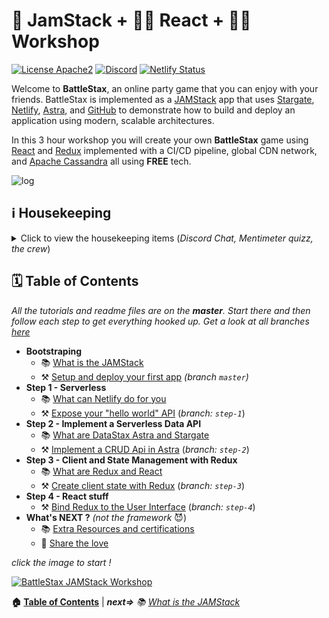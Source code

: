 # 🚀 JamStack + 🧑‍🚀 React + 🧑‍💻 Workshop

[![License Apache2](https://img.shields.io/hexpm/l/plug.svg)](http://www.apache.org/licenses/LICENSE-2.0)
[![Discord](https://img.shields.io/discord/685554030159593522)](https://discord.com/widget?id=685554030159593522&theme=dark)
[![Netlify Status](https://api.netlify.com/api/v1/badges/e265340f-c6a6-4d7b-b24c-438b87c67876/deploy-status)](https://app.netlify.com/sites/battlestax-tutorial/deploys)

Welcome to **BattleStax**, an online party game that you can enjoy with your friends. BattleStax is implemented as a [JAMStack](https://jamstack.org/) app that uses [Stargate](https://stargate.io), [Netlify](https://www.netlify.com/jamstack/), [Astra](https://dtsx.io/workshop), and [GitHub](https://github.com/) to demonstrate how to build and deploy an application using modern, scalable architectures. 

In this 3 hour workshop you will create your own **BattleStax** game using [React](https://reactjs.org/) and [Redux](https://redux.js.org/) implemented with a CI/CD pipeline, global CDN network, and [Apache Cassandra](https://cassandra.apache.org/) all using **FREE** tech.

![log](./tutorial/battlestax.png)

## ℹ️ Housekeeping

<details><summary>Click to view the housekeeping items (<i><!--Youtube stream, -->Discord Chat,  Mentimeter quizz, the crew</i>)</summary>
<p>

It doesn't matter if you join our workshop live or you prefer to do at your own pace, we have you covered. In this repository, you'll find everything you need for this workshop.

<!-- 
### 🎥 Live and questions with Youtube**

The workshop is live Streamed on youtube, twitch and linkedin. After the session the recordings will be available on our [`DataStax Developers YouTube channel`](https://www.youtube.com/channel/UCAIQY251avaMv7bBv5PCo-A)

*Click The image to join the stream*

[![stream](./tutorial/workshop-live.png)](https://vimeo.com/datastax/review/478138764/8983f4fca5)

-->

### 💬 Chat with Discord*

Join our discord room [*The Fellowship of the Rings*](https://discord.com/widget?id=685554030159593522&theme=dark) to chat with the team and meet our 6k+ community there.

[![stream](./tutorial/discord.png)](https://discord.com/widget?id=685554030159593522&theme=dark)

### ❓ Quizz with Mentimeter

This workshop is *INTERACTIVE*. Not only you interact with the speakers through questions but there is more:

- We want to ask you some questions

![stream](./tutorial/mentimeter.png)

- We want you to mark when the exercise is complete 

![stream](./tutorial/mentimeter2.png)

- We want you win some SWAG with some competitions and live QUIZZES

![stream](./tutorial/mentimeter3.png)

To do so we are using [Mentimeter](https://www.mentimeter.com/). To play with us follow the instructions below. The code is **`99 02 07 7`**. You can also [open this link](https://www.menti.com/wzz24ja21f) in a new tab.

![stream](./tutorial/mentimeter4.png)


### 🧑🏻‍🤝‍🧑🏽 The Crew

The materials has been prepared with live with our great team

| ![B](./tutorial/crew/chris.png) | ![B](./tutorial/crew/david.png) | ![B](./tutorial/crew/rebecca.png) | ![B](./tutorial/crew/cedrick.png)|
|--- | --- | --- | --- |
| Chris Whilhite <br>[@kidrecursive](https://github.com/kidrecursive) | David Gilardi <br>[@SonicDMG](https://github.com/SonicDMG)| Rebecca Millis <br>[@beccam](https://github.com/beccam) | Cedrick Lunven<br>[@clun](https://github.com/clun)|

![stream](./tutorial/line.png)

<!--
## 🚀🚀 🚀  Let's Play the Game !

Brace yourselves, everybody goes to [https://battlestax-workshop.netlify.app/](https://battlestax-workshop.netlify.app/). 

[![.](./tutorial/rocket-animation.gif)](https://battlestax-workshop.netlify.app/)

-->

</p>
</details>

## 🗓️ Table of Contents

*All the tutorials and readme files are on the **master**. Start there and then follow each step to get everything hooked up. Get a look at all branches [here](https://github.com/datastaxdevs/workshop-battlestax/branches)*

- **Bootstraping**
  - 📚 [What is the JAMStack](./README_JAM.md)
  - ⚒️ [Setup and deploy your first app](./README_step00.md) *(branch `master`)*
- **Step 1 - Serverless**
  - 📚 [What can Netlify do for you](./README_Netlify.md)
  - ⚒️ [Expose your "hello world" API](./README_step01.md) (*branch: `step-1`*)
- **Step 2 - Implement a Serverless Data API**
  - 📚 [What are DataStax Astra and Stargate](./README_Astra_Stargate.md)
  - ⚒️ [Implement a CRUD Api in Astra](./README_step02.md) (*branch: `step-2`*)
- **Step 3 - Client and State Management with Redux**
  - 📚 [What are Redux and React](./README_Redux_React.md)  
  - ⚒️ [Create client state with Redux](./README_step03.md) (*branch: `step-3`*)
- **Step 4 - React stuff** 
  - ⚒️ [Bind Redux to the User Interface](./README_step04.md) (*branch: `step-4`*)
- **What's NEXT ?** *(not the framework* 😈)
  - 📚 [Extra Resources and certifications](./README_Resources.md)   
  - 💚 [Share the love](https://github.com/datastaxdevs/workshop-battlestax/blob/master/README_Resources.md#-share-the-love)

*click the image to start !*

[![BattleStax JAMStack Workshop](./tutorial/are-you-ready.gif)](./README_JAM.md)

**🏠 [Table of Contents](./README.md#%EF%B8%8F-table-of-contents)** | ***next=>** 📚 [What is the JAMStack](./README_JAM.md)*
